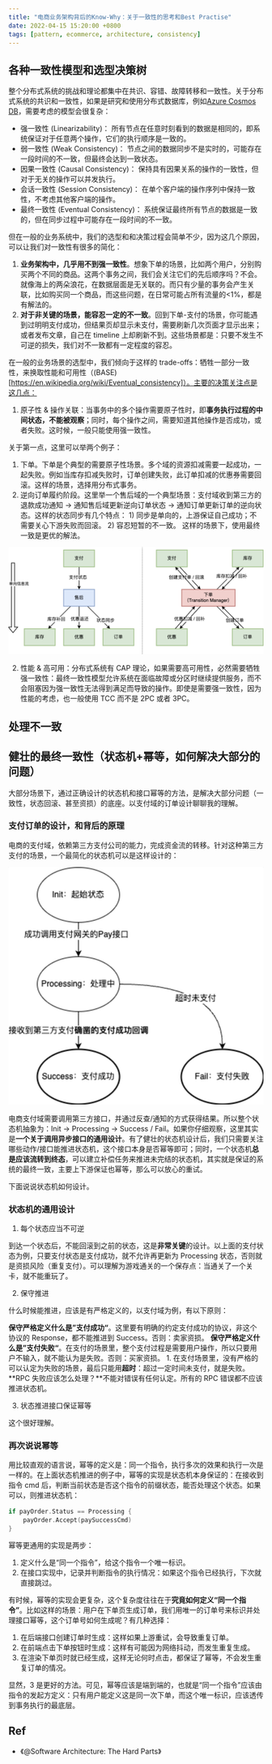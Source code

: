 ```yaml
---
title: "电商业务架构背后的Know-Why：关于一致性的思考和Best Practise"
date: 2022-04-15 15:20:00 +0800
tags: [pattern, ecommerce, architecture, consistency]
---
```


## 各种一致性模型和选型决策树

整个分布式系统的挑战和理论都集中在共识、容错、故障转移和一致性。关于分布式系统的共识和一致性，如果是研究和使用分布式数据库，例如[Azure Cosmos DB](https://learn.microsoft.com/en-us/azure/cosmos-db/consistency-levels)，需要考虑的模型会很复杂：

- 强一致性 (Linearizability)： 所有节点在任意时刻看到的数据是相同的，即系统保证对于任意两个操作，它们的执行顺序是一致的。
- 弱一致性 (Weak Consistency)： 节点之间的数据同步不是实时的，可能存在一段时间的不一致，但最终会达到一致状态。
- 因果一致性 (Causal Consistency)： 保持具有因果关系的操作的一致性，但对于无关的操作可以并发执行。
- 会话一致性 (Session Consistency)： 在单个客户端的操作序列中保持一致性，不考虑其他客户端的操作。
- 最终一致性 (Eventual Consistency)： 系统保证最终所有节点的数据是一致的，但在同步过程中可能存在一段时间的不一致。

但在一般的业务系统中，我们的选型和和决策过程会简单不少，因为这几个原因，可以让我们对一致性有很多的简化：

1. **业务架构中，几乎用不到强一致性**。想象下单的场景，比如两个用户，分别购买两个不同的商品。这两个事务之间，我们会关注它们的先后顺序吗？不会。就像海上的两朵浪花，在数据层面是无关联的。而只有少量的事务会产生关联，比如购买同一个商品，而这些问题，在日常可能占所有流量的<1%，都是有解法的。
2. **对于非关键的场景，能容忍一定的不一致**。回到下单-支付的场景，你可能遇到过明明支付成功，但结果页却显示未支付，需要刷新几次页面才显示出来；或者发布文章，自己在 timeline 上却刷新不到。这些场景都是：只要不发生不可逆的损失，我们对不一致都有一定程度的容忍。

在一般的业务场景的选型中，我们倾向于这样的 trade-offs：牺牲一部分一致性，来换取性能和可用性（(BASE)[https://en.wikipedia.org/wiki/Eventual_consistency]）。主要的决策关注点是这几点：

1. 原子性 & 操作关联：当事务中的多个操作需要原子性时，即**事务执行过程的中间状态，不能被观察**；同时，每个操作之间，需要知道其他操作是否成功，或者失败。这时候，一般只能使用强一致性。

关于第一点，这里可以举两个例子：

1. 下单。下单是个典型的需要原子性场景。多个域的资源扣减需要一起成功，一起失败。例如当库存扣减失败时，订单创建失败，此订单扣减的优惠券需要回滚。这样的场景，选择用分布式事务。
2. 逆向订单履约阶段。这里举一个售后域的一个典型场景：支付域收到第三方的退款成功通知 -> 通知售后域更新逆向订单状态 -> 通知订单更新订单的逆向状态。这样的状态同步有几个特点： 1) 同步是单向的，上游保证自己成功；不需要关心下游失败而回滚。 2) 容忍短暂的不一致。
   这样的场景下，使用最终一致是更优的解法。

![Alt](/images/consistent-model.jpg)

2. 性能 & 高可用：分布式系统有 CAP 理论，如果需要高可用性，必然需要牺牲强一致性：最终一致性模型允许系统在面临故障或分区时继续提供服务，而不会阻塞因为强一致性无法得到满足而导致的操作。即使是需要强一致性，因为性能的考虑，也一般使用 TCC 而不是 2PC 或者 3PC。

## 处理不一致

## 健壮的最终一致性（状态机+幂等，如何解决大部分的问题）

大部分场景下，通过正确设计的状态机和接口幂等的方法，是解决大部分问题（一致性，状态回滚、甚至资损）的底座。以支付域的订单设计聊聊我的理解。

### 支付订单的设计，和背后的原理

电商的支付域，依赖第三方支付公司的能力，完成资金流的转移。针对这种第三方支付的场景，一个最简化的状态机可以是这样设计的：

![Alt](/images/pay_order_status.jpg)

电商支付域需要调用第三方接口，并通过反查/通知的方式获得结果。所以整个状态机抽象为：Init → Processing → Success / Fail。如果你仔细观察，这里其实是**一个关于调用异步接口的通用设计**。有了健壮的状态机设计后，我们只需要关注哪些动作/接口能推进状态机，这个接口本身是否幂等即可；同时，一个状态机**总是应该流转到终态**，可以建立补偿任务来推进未完结的状态机，其实就是保证的系统的最终一致，主要上下游保证也幂等，那么可以放心的重试。

下面说说状态机如何设计。

### 状态机的通用设计

1. 每个状态应当不可逆

到达一个状态后，不能回滚到之前的状态，这是**非常关键**的设计。以上面的支付状态为例，只要支付状态是支付成功，就不允许再更新为 Processing 状态，否则就是资损风险（重复支付）。可以理解为游戏通关的一个保存点：当通关了一个关卡，就不能重玩了。

2. 保守推进

什么时候能推进，应该是有严格定义的，以支付域为例，有以下原则：

**保守严格定义什么是”支付成功“**。这里要有明确的约定支付成功的协议，非这个协议的 Response，都不能推进到 Success。否则：卖家资损。
**保守严格定义什么是”支付失败“**。在支付的场景里，整个支付过程是需要用户操作，所以只要用户不输入，就不能认为是失败。否则：买家资损。 1. 在支付场景里，没有严格的可以认定为失败的场景，最后只能用**超时**：超过一定时间未支付，就是失败。
**RPC 失败应该怎么处理？**不能对错误有任何认定。所有的 RPC 错误都不应该推进状态机。

3. 状态推进接口保证幂等

这个很好理解。

### 再次说说幂等

用比较直观的语言说，幂等的定义是：同一个指令，执行多次的效果和执行一次是一样的。在上面状态机推进的例子中，幂等的实现是状态机本身保证的：在接收到指令 cmd 后，判断当前状态是否这个指令的前缀状态，能否处理这个状态。如果可以，则推进状态机：

```go
if payOrder.Status == Processing {
    payOrder.Accept(paySuccessCmd)
}
```

幂等更通用的实现是两步：

1. 定义什么是“同一个指令”，给这个指令一个唯一标识。
2. 在接口实现中，记录并判断指令的执行情况：如果这个指令已经执行，下次就直接跳过。

有时候，幂等的实现会更复杂，这个复杂度往往在于**究竟如何定义“同一个指令”**。比如这样的场景：用户在下单页生成订单，我们用唯一的订单号来标识并处理接口幂等，这个订单号如何生成呢？有几种选择：

1. 在后端接口创建订单时生成：这样如果上游重试，会导致重复订单。
2. 在前端点击下单按钮时生成：这样有可能因为网络抖动，而发生重复生成。
3. 在渲染下单页时就已经生成，这样无论何时点击，都保证了幂等，不会发生重复订单的情况。

显然，3 是更好的方法。可见，幂等应该是端到端的，也就是“同一个指令”应该由指令的发起方定义：只有用户能定义这是同一次下单，而这个唯一标识，应该透传到事务执行的最底层。

## Ref

- 《@Software Architecture: The Hard Parts》
